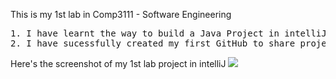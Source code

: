 This is my 1st lab in Comp3111 - Software Engineering
<pre>1. I have learnt the way to build a Java Project in intelliJ;
2. I have sucessfully created my first GitHub to share project source with others;
</pre>

Here's the screenshot of my 1st lab project in intelliJ
![](file://https://github.com/VincentComp/Comp3111LEx/blob/main/ScrCapLab1.png")

